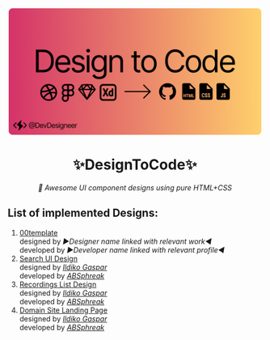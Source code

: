 <div align='center'>
  <img src='https://github.com/DevDesigneer/designtocode/blob/main/site/banner.png' width='500'/>
  <h1>✨DesignToCode✨</h1>
  <em> 🦋 Awesome UI component designs using pure HTML+CSS </em>
</div>

## List of implemented Designs:

1. [00template](https://devdesigneer.github.io/designtocode/00template/)<br/>
   designed by _▶Designer name linked with relevant work◀_<br/>
   developed by _▶Developer name linked with relevant profile◀_
2. [Search UI Design](https://devdesigneer.github.io/designtocode/01searchUI-1/)<br/>
   designed by _[Ildiko Gaspar](https://dribbble.com/shots/14183671-Search-UI-Design)_<br/>
   developed by _[ABSphreak](https://github.com/ABSphreak)_
3. [Recordings List Design](https://devdesigneer.github.io/designtocode/02recList/)<br/>
   designed by _[Ildiko Gaspar](https://dribbble.com/shots/14165497-Recordings-List)_<br/>
   developed by _[ABSphreak](https://github.com/ABSphreak)_
4. [Domain Site Landing Page](https://devdesigneer.github.io/designtocode/03domainLandingSite/)<br/>
   designed by _[Ildiko Gaspar](https://dribbble.com/shots/14033752-Domain-Site-Landing-Page)_<br/>
   developed by _[ABSphreak](https://github.com/ABSphreak)_
